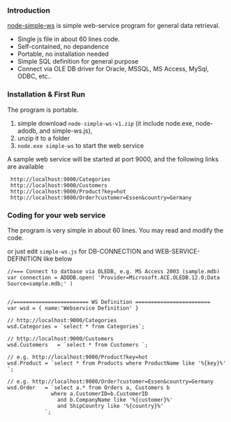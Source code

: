 ### Introduction

[node-simple-ws](https://github.com/casualwriter/node-simple-ws) is simple web-service program for general data retrieval.

* Single js file in about 60 lines code.
* Self-contained, no depandence 
* Portable, no installation needed
* Simple SQL definition for general purpose
* Connect via OLE DB driver for Oracle, MSSQL, MS Access, MySql, ODBC, etc..  


### Installation & First Run

The program is portable. 

1. simple download ``node-simple-ws-v1.zip`` (it include node.exe, node-adodb, and simple-ws.js), 
2. unzip it to a folder
3. ``node.exe simple-ws`` to start the web service

A sample web service will be started at port 9000, and the following links are available

~~~
 http://localhost:9000/Categories
 http://localhost:9000/Customers
 http://localhost:9000/Product?key=hot
 http://localhost:9000/Order?customer=Essen&country=Germany   
~~~


### Coding for your web service

The program is very simple in about 60 lines. You may read and modify the code.

or just edit ``simple-ws.js`` for DB-CONNECTION and WEB-SERVICE-DEFINITION like below

~~~
//=== Connect to datbase via OLEDB, e.g. MS Access 2003 (sample.mdb)
var connection = ADODB.open( 'Provider=Microsoft.ACE.OLEDB.12.0;Data Source=sample.mdb;' )


//======================== WS Definition ========================
var wsd = { name:'Webservice Definition' }

// http://localhost:9000/Categories
wsd.Categories = `select * from Categories`;

// http://localhost:9000/Customers
wsd.Customers	= `select * from Customers `;

// e.g. http://localhost:9000/Product?key=hot
wsd.Product	= `select * from Products where ProductName like '%{key}%' `;

// e.g. http://localhost:9000/Order?customer=Essen&country=Germany
wsd.Order	= `select a.* from Orders a, Customers b 
              where a.CustomerID=b.CustomerID 
                and b.CompanyName like '%{customer}%' 
                and ShipCountry like '%{country}%' 
            `;

~~~


